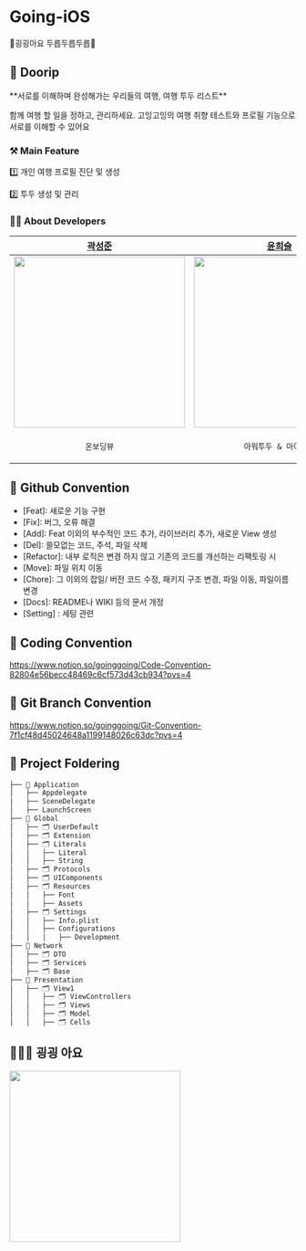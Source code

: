 # Going-iOS
🥬굉굉아요 두릅두릅두릅🥬



## 🧡 Doorip
<aside>
**서로를 이해하며 완성해가는 우리들의 여행, 여행 투두 리스트**

함께 여행 할 일을 정하고, 관리하세요.
고잉고잉의 여행 취향 테스트와 프로필 기능으로 서로를 이해할 수 있어요

</aside>


### ⚒️ Main Feature
1️⃣ 개인 여행 프로필 진단 및 생성

2️⃣ 투두 생성 및 관리



### 👩‍💻 About Developers
| [곽성준](https://github.com/sjk4618) | [윤희슬](https://github.com/seuriseuljjeok) | [윤영서](https://github.com/0seoYun)| 
| --- | --- | --- |
| <img src = "https://github.com/Team-Going/Going-iOS/assets/105407130/8ba66ed0-5575-4d11-b203-23c2e3ee161b" width = "300">| <img src = "https://github.com/Team-Going/Going-iOS/assets/105407130/9a38c279-a4a3-45cd-b203-43eae85c3a32" width = "300"> | <img src = "https://github.com/Team-Going/Going-iOS/assets/105407130/09887e7d-cd5c-4da9-8089-04dbdca7e98f" width = "300"> |
|<p align = "center">`온보딩뷰`|<p align = "center">`아워투두 & 마이투두`|<p align = "center">`대시보드 & 프로필 관리`|



## 🍏 Github Convention
- [Feat]: 새로운 기능 구현
- [Fix]: 버그, 오류 해결
- [Add]: Feat 이외의 부수적인 코드 추가, 라이브러리 추가, 새로운 View 생성
- [Del]: 쓸모없는 코드, 주석, 파일 삭제
- [Refactor]: 내부 로직은 변경 하지 않고 기존의 코드를 개선하는 리팩토링 시
- [Move]: 파일 위치 이동
- [Chore]: 그 이외의 잡일/ 버전 코드 수정, 패키지 구조 변경, 파일 이동, 파일이름 변경
- [Docs]: README나 WIKI 등의 문서 개정
- [Setting] : 세팅 관련



## 🍏 Coding Convention
https://www.notion.so/goinggoing/Code-Convention-82804e56becc48469c6cf573d43cb934?pvs=4



## 🍏 Git Branch Convention
https://www.notion.so/goinggoing/Git-Convention-7f1cf48d45024648a1199148026c63dc?pvs=4



## 📂 Project Foldering
```bash
├── 📁 Application
│   ├── Appdelegate
│   ├── SceneDelegate
│   ├── LaunchScreen
├── 📁 Global
│   ├── 🗂️ UserDefault
│   ├── 🗂️ Extension
│   ├── 🗂️ Literals
│   │   ├── Literal
│   │   ├── String
│   ├── 🗂️ Protocols
│   ├── 🗂️ UIComponents
│   ├── 🗂️ Resources
│   │   ├── Font
│   │   ├── Assets
│   ├── 🗂️ Settings
│   │   ├── Info.plist
│   │   ├── Configurations
│   │   │   ├── Development
├── 📁 Network
│   ├── 🗂️ DTO
│   ├── 🗂️ Services
│   ├── 🗂️ Base
├── 📁 Presentation
│   ├── 🗂️ View1
│   │   ├── 🗂️ ViewControllers
│   │   ├── 🗂️ Views
│   │   ├── 🗂️ Model
│   │   ├── 🗂️ Cells

```

## 👨‍👧‍👧 굉굉 아요
<img src = "https://github.com/Team-Going/Going-iOS/assets/105407130/06447609-3529-4648-b76b-56ca44738496" width = "300">
